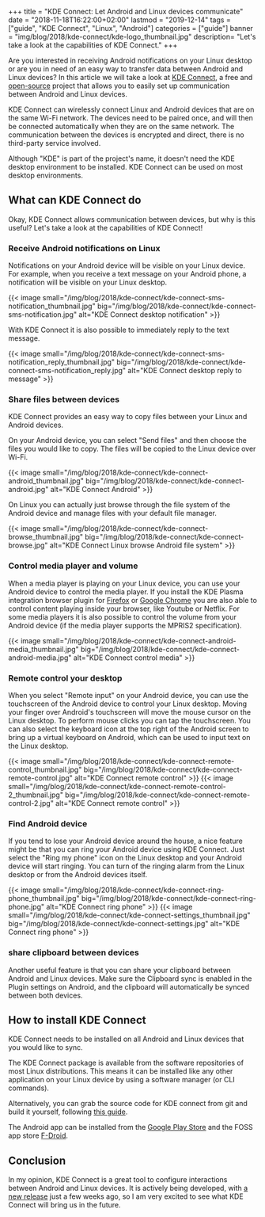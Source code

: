 +++
title = "KDE Connect: Let Android and Linux devices communicate"
date = "2018-11-18T16:22:00+02:00"
lastmod = "2019-12-14"
tags = ["guide", "KDE Connect", "Linux", "Android"]
categories = ["guide"]
banner = "img/blog/2018/kde-connect/kde-logo_thumbnail.jpg" 
description= "Let's take a look at the capabilities of KDE Connect."
+++

Are you interested in receiving Android notifications on your Linux desktop or are you in need of an easy way to transfer data between Android and Linux devices? In this article we will take a look at [KDE Connect](https://community.kde.org/KDEConnect), a free and [open-source](https://github.com/KDE/kdeconnect-kde) project that allows you to easily set up communication between Android and Linux devices. 

<!--more-->
KDE Connect can wirelessly connect Linux and Android devices that are on the same Wi-Fi network. The devices need to be paired once, and will then be connected automatically when they are on the same network. The communication between the devices is encrypted and direct, there is no third-party service involved. 

Although "KDE" is part of the project's name, it doesn't need the KDE desktop environment to be installed. KDE Connect can be used on most desktop environments. 

## What can KDE Connect do

Okay, KDE Connect allows communication between devices, but why is this useful? Let's take a look at the capabilities of KDE Connect!

### Receive Android notifications on Linux

Notifications on your Android device will be visible on your Linux device. For example, when you receive a text message on your Android phone, a notification will be visible on your Linux desktop. 

{{< image small="/img/blog/2018/kde-connect/kde-connect-sms-notification_thumbnail.jpg" big="/img/blog/2018/kde-connect/kde-connect-sms-notification.jpg" alt="KDE Connect desktop notification" >}}

With KDE Connect it is also possible to immediately reply to the text message. 

{{< image small="/img/blog/2018/kde-connect/kde-connect-sms-notification_reply_thumbnail.jpg" big="/img/blog/2018/kde-connect/kde-connect-sms-notification_reply.jpg" alt="KDE Connect desktop reply to message" >}}

### Share files between devices

KDE Connect provides an easy way to copy files between your Linux and Android devices.

On your Android device, you can select "Send files" and then choose the files you would like to copy. The files will be copied to the Linux device over Wi-Fi.

{{< image small="/img/blog/2018/kde-connect/kde-connect-android_thumbnail.jpg" big="/img/blog/2018/kde-connect/kde-connect-android.jpg" alt="KDE Connect Android" >}}

On Linux you can actually just browse through the file system of the Android device and manage files with your default file manager. 

{{< image small="/img/blog/2018/kde-connect/kde-connect-browse_thumbnail.jpg" big="/img/blog/2018/kde-connect/kde-connect-browse.jpg" alt="KDE Connect Linux browse Android file system" >}}

### Control media player and volume 

When a media player is playing on your Linux device, you can use your Android device to control the media player. If you install the KDE Plasma integration browser plugin for [Firefox](https://addons.mozilla.org/en-US/firefox/addon/plasma-integration/) or [Google Chrome](https://chrome.google.com/webstore/detail/plasma-integration/cimiefiiaegbelhefglklhhakcgmhkai) you are also able to control content playing inside your browser, like Youtube or Netflix. For some media players it is also possible to control the volume from your Android device (if the media player supports the MPRIS2 specification).

{{< image small="/img/blog/2018/kde-connect/kde-connect-android-media_thumbnail.jpg" big="/img/blog/2018/kde-connect/kde-connect-android-media.jpg" alt="KDE Connect control media" >}}

### Remote control your desktop

When you select "Remote input" on your Android device, you can use the touchscreen of the Android device to control your Linux desktop. Moving your finger over Android's touchscreen will move the mouse cursor on the Linux desktop. To perform mouse clicks you can tap the touchscreen. You can also select the keyboard icon at the top right of the Android screen to bring up a virtual keyboard on Android, which can be used to input text on the Linux desktop. 

{{< image small="/img/blog/2018/kde-connect/kde-connect-remote-control_thumbnail.jpg" big="/img/blog/2018/kde-connect/kde-connect-remote-control.jpg" alt="KDE Connect remote control" >}}
{{< image small="/img/blog/2018/kde-connect/kde-connect-remote-control-2_thumbnail.jpg" big="/img/blog/2018/kde-connect/kde-connect-remote-control-2.jpg" alt="KDE Connect remote control" >}}

### Find Android device

If you tend to lose your Android device around the house, a nice feature might be that you can ring your Android device using KDE Connect. Just select the "Ring my phone" icon on the Linux desktop and your Android device will start ringing. You can turn of the ringing alarm from the Linux desktop or from the Android devices itself. 

{{< image small="/img/blog/2018/kde-connect/kde-connect-ring-phone_thumbnail.jpg" big="/img/blog/2018/kde-connect/kde-connect-ring-phone.jpg" alt="KDE Connect ring phone" >}}
{{< image small="/img/blog/2018/kde-connect/kde-connect-settings_thumbnail.jpg" big="/img/blog/2018/kde-connect/kde-connect-settings.jpg" alt="KDE Connect ring phone" >}}

### share clipboard between devices

Another useful feature is that you can share your clipboard between Android and Linux devices. Make sure the Clipboard sync is enabled in the Plugin settings on Android, and the clipboard will automatically be synced between both devices. 

## How to install KDE Connect

KDE Connect needs to be installed on all Android and Linux devices that you would like to sync. 

The KDE Connect package is available from the software repositories of most Linux distributions. This means it can be installed like any other application on your Linux device by using a software manager (or CLI commands). 

Alternatively, you can grab the source code for KDE connect from git and build it yourself, following [this guide](https://community.kde.org/KDEConnect#Building_KDE_Connect_.28Desktop.29).

The Android app can be installed from the [Google Play Store](https://play.google.com/store/apps/details?id=org.kde.kdeconnect_tp) and the FOSS app store [F-Droid](https://f-droid.org/packages/org.kde.kdeconnect_tp/). 


## Conclusion

In my opinion, KDE Connect is a great tool to configure interactions between Android and Linux devices. It is actively being developed, with [a new release](https://nicolasfella.wordpress.com/2018/11/04/kde-connect-new-stuff-0x3/) just a few weeks ago, so I am very excited to see what KDE Connect will bring us in the future. 
